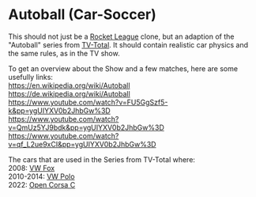 # Autoball (Car-Soccer)

This should not just be a <a href="https://www.rocketleague.com/">Rocket League</a> clone, but an adaption of the "Autoball" series from <a href="https://www.prosieben.de/serien/tv-total">TV-Total</a>.
It should contain realistic car physics and the same rules, as in the TV show.

To get an overview about the Show and a few matches, here are some usefully links:
<br>https://en.wikipedia.org/wiki/Autoball
<br>https://de.wikipedia.org/wiki/Autoball
<br>https://www.youtube.com/watch?v=FU5GgSzf5-k&pp=ygUIYXV0b2JhbGw%3D
<br>https://www.youtube.com/watch?v=QmUz5YJ9bdk&pp=ygUIYXV0b2JhbGw%3D
<br>https://www.youtube.com/watch?v=qf_L2ue9xCI&pp=ygUIYXV0b2JhbGw%3D

The cars that are used in the Series from TV-Total where:
<br>2008: <a href="https://en.wikipedia.org/wiki/VW_Fox">VW Fox</a>
<br>2010-2014: <a href="https://en.wikipedia.org/wiki/VW_Polo">VW Polo</a>
<br>2022: <a href="https://en.wikipedia.org/wiki/Opel_Corsa_C">Open Corsa C</a>
